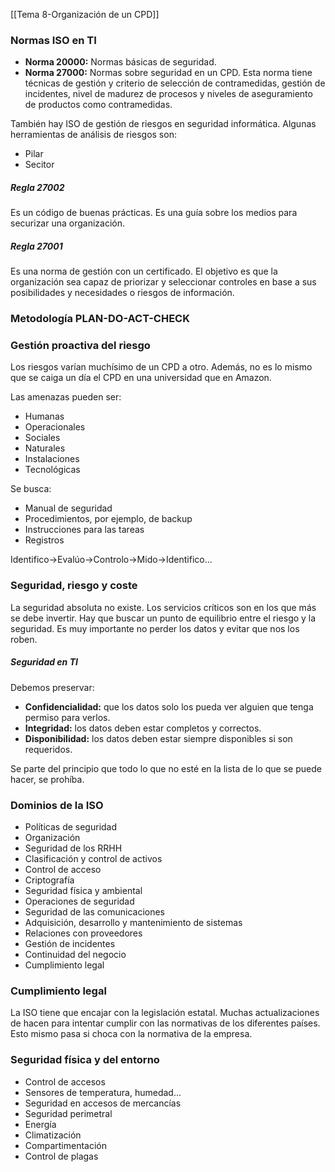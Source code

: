 [[Tema 8-Organización de un CPD]]

### Normas ISO en TI
+ **Norma 20000:** Normas básicas de seguridad.
+ **Norma 27000:** Normas sobre seguridad en un CPD. Esta norma tiene técnicas de gestión y criterio de selección de contramedidas, gestión de incidentes, nivel de madurez de procesos y niveles de aseguramiento de productos como contramedidas.

También hay ISO de gestión de riesgos en seguridad informática. Algunas herramientas de análisis de riesgos son:
+ Pilar
+ Secitor

##### Regla 27002
Es un código de buenas prácticas. Es una guía sobre los medios para securizar una organización.

##### Regla 27001
Es una norma de gestión con un certificado. El objetivo es que la organización sea capaz de priorizar y seleccionar controles en base a sus posibilidades y necesidades o riesgos de información.

### Metodología PLAN-DO-ACT-CHECK

### Gestión proactiva del riesgo
Los riesgos varían muchísimo de un CPD a otro. Además, no es lo mismo que se caiga un día el CPD en una universidad que en Amazon. 

Las amenazas pueden ser:
+ Humanas
+ Operacionales
+ Sociales
+ Naturales
+ Instalaciones
+ Tecnológicas

Se busca:
+ Manual de seguridad
+ Procedimientos, por ejemplo, de backup
+ Instrucciones para las tareas
+ Registros 

Identifico->Evalúo->Controlo->Mido->Identifico...

### Seguridad, riesgo y coste
La seguridad absoluta no existe. Los servicios críticos son en los que más se debe invertir. Hay que buscar un punto de equilibrio entre el riesgo y la seguridad. Es muy importante no perder los datos y evitar que nos los roben. 

##### Seguridad en TI
Debemos preservar:
+ **Confidencialidad:** que los datos solo los pueda ver alguien que tenga permiso para verlos.
+ **Integridad:** los datos deben estar completos y correctos.
+ **Disponibilidad:** los datos deben estar siempre disponibles si son requeridos.

Se parte del principio que todo lo que no esté en la lista de lo que se puede hacer, se prohíba.

### Dominios de la ISO
+ Políticas de seguridad
+ Organización
+ Seguridad de los RRHH
+ Clasificación y control de activos
+ Control de acceso
+ Criptografía
+ Seguridad física y ambiental
+ Operaciones de seguridad
+ Seguridad de las comunicaciones
+ Adquisición, desarrollo y mantenimiento de sistemas
+ Relaciones con proveedores
+ Gestión de incidentes
+ Continuidad del negocio
+ Cumplimiento legal

### Cumplimiento legal
La ISO tiene que encajar con la legislación estatal. Muchas actualizaciones de hacen para intentar cumplir con las normativas de los diferentes países. Esto mismo pasa si choca con la normativa de la empresa. 

### Seguridad física y del entorno
+ Control de accesos
+ Sensores de temperatura, humedad...
+ Seguridad en accesos de mercancías
+ Seguridad perimetral
+ Energía
+ Climatización
+ Compartimentación
+ Control de plagas